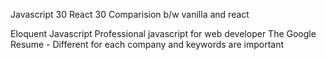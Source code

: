 Javascript 30
React 30 
Comparision b/w vanilla and react

Eloquent Javascript
Professional javascript for web developer
The Google Resume - Different for each company and keywords are important